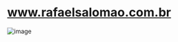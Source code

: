 # www.rafaelsalomao.com.br

![image](https://github.com/RafaSalomao/rafaelsalomao.com.br/assets/107009450/e7fa6d79-3404-4f78-9009-cc5e79e6868e)

